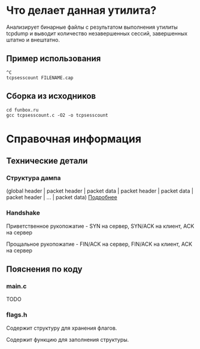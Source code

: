 # Что делает данная утилита?
Анализирует бинарные файлы с результатом выполнения утилиты tcpdump и выводит количество незавершенных сессий, завершенных штатно и внештатно.
## Пример использования
```tcpdump -w FILENAME.cap
^C
tcpsesscount FILENAME.cap
```
## Сборка из исходников
```git clone https://github.com/ZSides/funbox.ru.git
cd funbox.ru
gcc tcpsesscount.c -O2 -o tcpsesscount
```

# Справочная информация
## Технические детали
### Структура дампа
(global header | packet header | packet data | packet header | packet data | packet header | ... | packet data)
[Подробнее](https://github.com/hokiespurs/velodyne-copter/wiki/PCAP-format "PCAP format")
### Handshake
Приветственное рукопожатие - SYN на сервер, SYN/ACK на клиент, ACK на сервер

Прощальное рукопожатие - FIN/ACK на сервер, FIN/ACK на клиент, ACK на сервер

## Пояснения по коду
### main.c
TODO
### flags.h
Содержит структуру для хранения флагов.

Содержит функцию для заполнения структуры.
